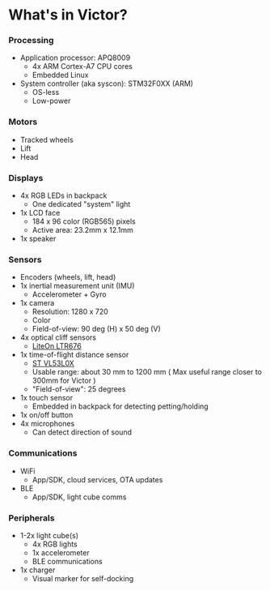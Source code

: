 # What's in Victor?

### Processing
* Application processor: APQ8009
  * 4x ARM Cortex-A7 CPU cores
  * Embedded Linux
* System controller (aka syscon): STM32F0XX (ARM)
  * OS-less
  * Low-power

### Motors
* Tracked wheels
* Lift
* Head

### Displays
* 4x RGB LEDs in backpack
  * One dedicated "system" light
* 1x LCD face
  * 184 x 96 color (RGB565) pixels
  * Active area: 23.2mm x 12.1mm
* 1x speaker

### Sensors
* Encoders (wheels, lift, head)
* 1x inertial measurement unit (IMU)
  * Accelerometer + Gyro
* 1x camera
  * Resolution: 1280 x 720
  * Color
  * Field-of-view: 90 deg (H) x 50 deg (V)
* 4x optical cliff sensors
  * [LiteOn LTR676](https://ankiinc.atlassian.net/wiki/download/attachments/146148158/LTR-676PS-01_FINAL_DS_V1.1.pdf?version=1&modificationDate=1498149170522&cacheVersion=1&api=v2)
* 1x time-of-flight distance sensor
  * [ST VL53L0X](https://ankiinc.atlassian.net/wiki/download/attachments/146148158/VL53L0X.pdf?version=1&modificationDate=1498149210803&cacheVersion=1&api=v2)
  * Usable range: about 30 mm to 1200 mm ( Max useful range closer to 300mm for Victor )
  * "Field-of-view": 25 degrees
* 1x touch sensor
  * Embedded in backpack for detecting petting/holding
* 1x on/off button
* 4x microphones
  * Can detect direction of sound

### Communications
* WiFi
  * App/SDK, cloud services, OTA updates
* BLE
  * App/SDK, light cube comms

### Peripherals
* 1-2x light cube(s)
  * 4x RGB lights
  * 1x accelerometer
  * BLE communications
* 1x charger
  * Visual marker for self-docking
